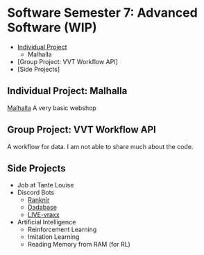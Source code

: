 # Software Semester 7: Advanced Software (WIP)
- [Individual Project](individual-project-malhalla)
  - Malhalla
- [Group Project: VVT Workflow API]
- [Side Projects]

## Individual Project: Malhalla
[Malhalla](https://github.com/Mallhalla) A very basic webshop

## Group Project: VVT Workflow API
A workflow for data. I am not able to share much about the code.

## Side Projects
- Job at Tante Louise
- Discord Bots
  - [Ranknir](https://github.com/CrossyChainsaw/Ranknir)
  - [Dadabase](https://github.com/CrossyChainsaw/Dadabase)
  - [LIVE-vraxx](https://github.com/CrossyChainsaw/LIVE-vraxx)
- Artificial Intelligence
  - Reinforcement Learning
  - Imitation Learning
  - Reading Memory from RAM (for RL)
